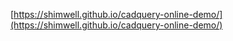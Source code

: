 [https://shimwell.github.io/cadquery-online-demo/](https://shimwell.github.io/cadquery-online-demo/)